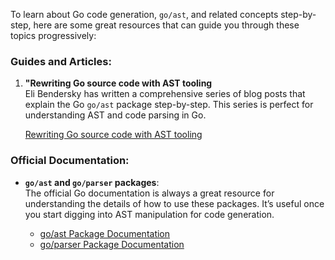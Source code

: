 To learn about Go code generation, `go/ast`, and related concepts step-by-step, here are some great resources that can guide you through these topics progressively:

### Guides and Articles:
1. **"Rewriting Go source code with AST tooling**  
   Eli Bendersky has written a comprehensive series of blog posts that explain the Go `go/ast` package step-by-step. This series is perfect for understanding AST and code parsing in Go.
   
   [Rewriting Go source code with AST tooling](https://eli.thegreenplace.net/2021/rewriting-go-source-code-with-ast-tooling/)

### Official Documentation:
- **`go/ast` and `go/parser` packages**:  
   The official Go documentation is always a great resource for understanding the details of how to use these packages. It’s useful once you start digging into AST manipulation for code generation.
   
   - [go/ast Package Documentation](https://pkg.go.dev/go/ast)
   - [go/parser Package Documentation](https://pkg.go.dev/go/parser)
